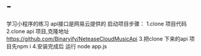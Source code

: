 # -
学习小程序的练习
api接口是网易云提供的
启动项目步骤：
   1.clone 项目代码
   2.clone api 项目,克隆地址 https://github.com/Binaryify/NeteaseCloudMusicApi
   3.把clone 下来的api 项目先npm i 
   4.安装完成后 运行 node app.js
    
